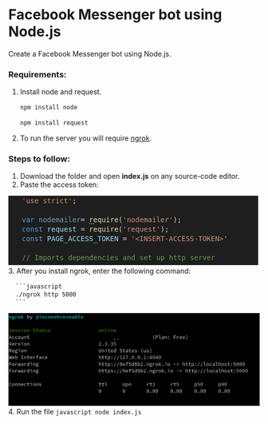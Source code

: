 # Facebook Messenger bot using Node.js
Create a Facebook Messenger bot using Node.js.
### Requirements:
   1. Install node and request.

         ```javascript
         npm install node
         ```
         ```javascript
         npm install request
         ```
   2. To run the server you will require [ngrok](https://ngrok.com/download).


### Steps to follow:
  1. Download the folder and open **index.js** on any source-code editor.
  2. Paste the access token:
  
  ![alt text](https://github.com/treddykirusa/FBMessenger/blob/master/github.png)
  3. After you install ngrok, enter the following command:

      ```javascript
      ./ngrok http 5000
      ```
      
  ![alt text](https://github.com/treddykirusa/FBMessenger/blob/master/ngrok.png)
  4. Run the file
      ```javascript
      node index.js
      ```
      
